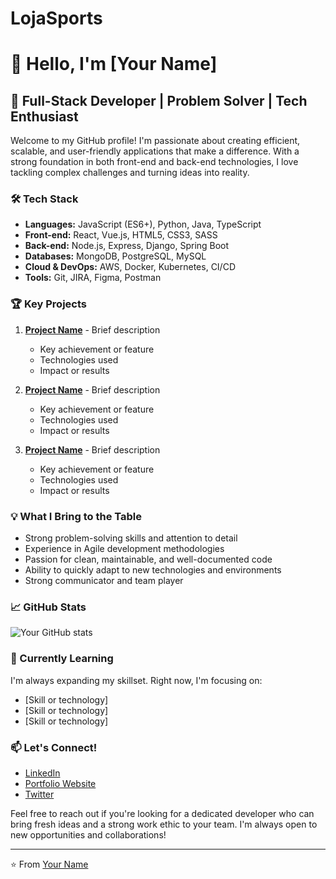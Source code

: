 # LojaSports
# 👋 Hello, I'm [Your Name]

## 🚀 Full-Stack Developer | Problem Solver | Tech Enthusiast

Welcome to my GitHub profile! I'm passionate about creating efficient, scalable, and user-friendly applications that make a difference. With a strong foundation in both front-end and back-end technologies, I love tackling complex challenges and turning ideas into reality.

### 🛠️ Tech Stack

- **Languages:** JavaScript (ES6+), Python, Java, TypeScript
- **Front-end:** React, Vue.js, HTML5, CSS3, SASS
- **Back-end:** Node.js, Express, Django, Spring Boot
- **Databases:** MongoDB, PostgreSQL, MySQL
- **Cloud & DevOps:** AWS, Docker, Kubernetes, CI/CD
- **Tools:** Git, JIRA, Figma, Postman

### 🏆 Key Projects

1. **[Project Name](link-to-repo)** - Brief description
   - Key achievement or feature
   - Technologies used
   - Impact or results

2. **[Project Name](link-to-repo)** - Brief description
   - Key achievement or feature
   - Technologies used
   - Impact or results

3. **[Project Name](link-to-repo)** - Brief description
   - Key achievement or feature
   - Technologies used
   - Impact or results

### 💡 What I Bring to the Table

- Strong problem-solving skills and attention to detail
- Experience in Agile development methodologies
- Passion for clean, maintainable, and well-documented code
- Ability to quickly adapt to new technologies and environments
- Strong communicator and team player

### 📈 GitHub Stats

![Your GitHub stats](https://github-readme-stats.vercel.app/api?username=yourusername&show_icons=true&theme=radical)

### 🌱 Currently Learning

I'm always expanding my skillset. Right now, I'm focusing on:
- [Skill or technology]
- [Skill or technology]
- [Skill or technology]

### 📫 Let's Connect!

- [LinkedIn](your-linkedin-profile)
- [Portfolio Website](your-website)
- [Twitter](your-twitter-profile)

Feel free to reach out if you're looking for a dedicated developer who can bring fresh ideas and a strong work ethic to your team. I'm always open to new opportunities and collaborations!

---

⭐️ From [Your Name](https://github.com/yourusername)
